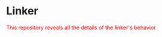 # Linker
<font color='red'>This repository reveals all the details of the linker's behavior</font>

